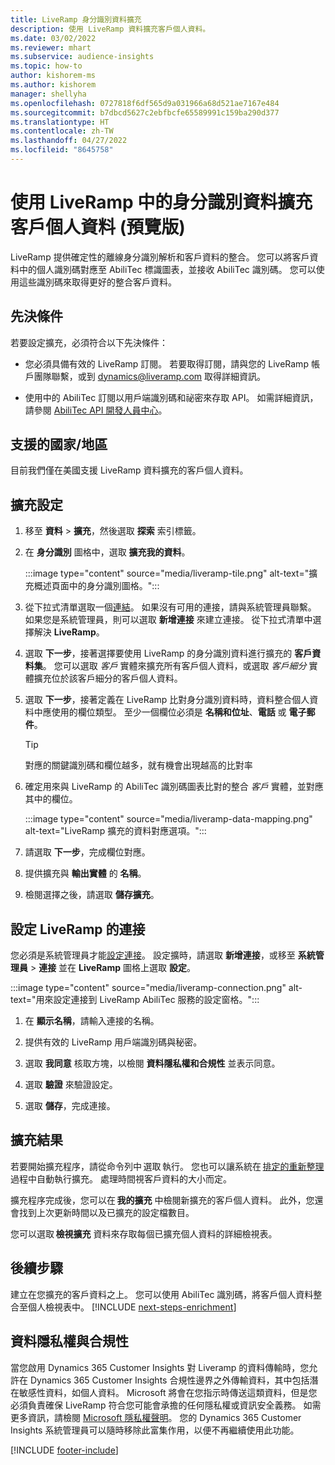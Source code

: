 ```yaml
---
title: LiveRamp 身分識別資料擴充
description: 使用 LiveRamp 資料擴充客戶個人資料。
ms.date: 03/02/2022
ms.reviewer: mhart
ms.subservice: audience-insights
ms.topic: how-to
author: kishorem-ms
ms.author: kishorem
manager: shellyha
ms.openlocfilehash: 0727818f6df565d9a031966a68d521ae7167e484
ms.sourcegitcommit: b7dbcd5627c2ebfbcfe65589991c159ba290d377
ms.translationtype: HT
ms.contentlocale: zh-TW
ms.lasthandoff: 04/27/2022
ms.locfileid: "8645758"
---
```

# <a name="enrich-customer-profiles-with-identity-data-from-liveramp-preview"></a>使用 LiveRamp 中的身分識別資料擴充客戶個人資料 (預覽版) 

LiveRamp 提供確定性的離線身分識別解析和客戶資料的整合。 您可以將客戶資料中的個人識別碼對應至 AbiliTec 標識圖表，並接收 AbiliTec 識別碼。 您可以使用這些識別碼來取得更好的整合客戶資料。 

## <a name="prerequisites"></a>先決條件 

若要設定擴充，必須符合以下先決條件： 

- 您必須具備有效的 LiveRamp 訂閱。 若要取得訂閱，請與您的 LiveRamp 帳戶團隊聯繫，或到 [dynamics@liveramp.com](mailto:dynamics@liveramp.com) 取得詳細資訊。   

- 使用中的 AbiliTec 訂閱以用戶端識別碼和祕密來存取 API。 如需詳細資訊，請參閱 [AbiliTec API 開發人員中心](https://developers.liveramp.com/abilitec-api/)。 

## <a name="supported-countriesregions"></a>支援的國家/地區 

目前我們僅在美國支援 LiveRamp 資料擴充的客戶個人資料。 

## <a name="configure-the-enrichment"></a>擴充設定 

1. 移至 **資料** > **擴充**，然後選取 **探索** 索引標籤。 

1. 在 **身分識別** 圖格中，選取 **擴充我的資料**。 

   :::image type="content" source="media/liveramp-tile.png" alt-text="擴充概述頁面中的身分識別圖格。":::

1. 從下拉式清單選取一個[連結](connections.md)。 如果沒有可用的連接，請與系統管理員聯繫。 如果您是系統管理員，則可以選取 **新增連接** 來建立連接。 從下拉式清單中選擇解決 **LiveRamp**。 

1. 選取 **下一步**，接著選擇要使用 LiveRamp 的身分識別資料進行擴充的 **客戶資料集**。 您可以選取 *客戶* 實體來擴充所有客戶個人資料，或選取 *客戶細分* 實體擴充位於該客戶細分的客戶個人資料。 

1. 選取 **下一步**，接著定義在 LiveRamp 比對身分識別資料時，資料整合個人資料中應使用的欄位類型。 至少一個欄位必須是 **名稱和位址**、**電話** 或 **電子郵件**。 

   > [!TIP]
   > 對應的關鍵識別碼和欄位越多，就有機會出現越高的比對率 

1. 確定用來與 LiveRamp 的 AbiliTec 識別碼圖表比對的整合 *客戶* 實體，並對應其中的欄位。 

   :::image type="content" source="media/liveramp-data-mapping.png" alt-text="LiveRamp 擴充的資料對應選項。":::

1. 請選取 **下一步**，完成欄位對應。 

1. 提供擴充與 **輸出實體** 的 **名稱**。 

1. 檢閱選擇之後，請選取 **儲存擴充**。 

## <a name="configure-the-connection-for-liveramp"></a>設定 LiveRamp 的連接 

您必須是系統管理員才能[設定連接](connections.md)。 設定擴時，請選取 **新增連接**，或移至 **系統管理員** > **連接** 並在 **LiveRamp** 圖格上選取 **設定**。 

:::image type="content" source="media/liveramp-connection.png" alt-text="用來設定連接到 LiveRamp AbiliTec 服務的設定窗格。":::

1. 在 **顯示名稱**，請輸入連接的名稱。 

1. 提供有效的 LiveRamp 用戶端識別碼與秘密。 

1. 選取 **我同意** 核取方塊，以檢閱 **資料隱私權和合規性** 並表示同意。 

1. 選取 **驗證** 來驗證設定。 

1. 選取 **儲存**，完成連接。 

## <a name="enrichment-results"></a>擴充結果 

若要開始擴充程序，請從命令列中 選取 執行。 您也可以讓系統在 [排定的重新整理](system.md#schedule-tab)過程中自動執行擴充。 處理時間視客戶資料的大小而定。 

擴充程序完成後，您可以在 **我的擴充** 中檢閱新擴充的客戶個人資料。 此外，您還會找到上次更新時間以及已擴充的設定檔數目。 

您可以選取 **檢視擴充** 資料來存取每個已擴充個人資料的詳細檢視表。 

## <a name="next-steps"></a>後續步驟

建立在您擴充的客戶資料之上。 您可以使用 AbiliTec 識別碼，將客戶個人資料整合至個人檢視表中。 
[!INCLUDE [next-steps-enrichment](includes/next-steps-enrichment.md)]

## <a name="data-privacy-and-compliance"></a>資料隱私權與合規性 

當您啟用 Dynamics 365 Customer Insights 對 Liveramp 的資料傳輸時，您允許在 Dynamics 365 Customer Insights 合規性邊界之外傳輸資料，其中包括潛在敏感性資料，如個人資料。 Microsoft 將會在您指示時傳送這類資料，但是您必須負責確保 LiveRamp 符合您可能會承擔的任何隱私權或資訊安全義務。 如需更多資訊，請檢閱 [Microsoft 隱私權聲明](https://go.microsoft.com/fwlink/?linkid=396732)。 您的 Dynamics 365 Customer Insights 系統管理員可以隨時移除此富集作用，以便不再繼續使用此功能。 


[!INCLUDE [footer-include](includes/footer-banner.md)]

